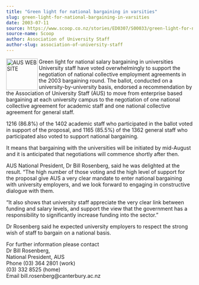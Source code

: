 ```yaml
---
title: "Green light for national bargaining in varsities"
slug: green-light-for-national-bargaining-in-varsities
date: 2003-07-11
source: https://www.scoop.co.nz/stories/ED0307/S00033/green-light-for-national-bargaining-in-varsities.htm
source-name: Scoop
author: Association of University Staff
author-slug: association-of-university-staff
---
```


<p><img align="left" width="85" height="85" src="http://www.aus.ac.nz/pictures/logo.gif" alt="AUS WEB SITE" border="0"> Green light for national
salary bargaining in universities<br>University staff have
voted overwhelmingly to support the negotiation of national
collective employment agreements in the 2003 bargaining
round. The ballot, conducted on a university-by-university
basis, endorsed a recommendation by the Association of
University Staff (AUS) to move from enterprise based
bargaining at each university campus to the negotiation of
one national collective agreement for academic staff and one
national collective agreement for general staff.<p>

<p>1216
(86.8%) of the 1402 academic staff who participated in the
ballot voted in support of the proposal, and 1165 (85.5%) of
the 1362 general staff who participated also voted to
support national bargaining.<p>

<p>It means that bargaining
with the universities will be initiated by mid-August and it
is anticipated that negotiations will commence shortly after
then.</p>

<p>AUS National President, Dr Bill Rosenberg, said he
was delighted at the result. “The high number of those
voting and the high level of support for the proposal give
AUS a very clear mandate to enter national bargaining with
university employers, and we look forward to engaging in
constructive dialogue with them.<p>

<p>“It also shows that
university staff appreciate the very clear link between
funding and salary levels, and support the view that the
government has a responsibility to significantly increase
funding into the sector.”</p>

<p>Dr Rosenberg said he expected
university employers to respect the strong wish of staff to
bargain on a national basis.</p>

<p>For further information
please contact<br>Dr Bill Rosenberg, <br>National President,
AUS						<br>Phone 	(03) 364 2801 (work)				<br>(03) 332
8525 (home)	 					<br>Email
	bill.rosenberg@canterbury.ac.nz<br><p>